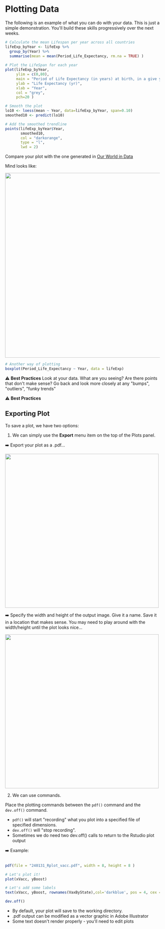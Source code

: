 # Plotting Data 


The following is an example of what you can do with your data. This is just a simple demonstration. You'll build these skills progressively over the next weeks.



```r
# Calculate the mean Lifespan per year across all countries
lifeExp_byYear <- lifeExp %>%
  group_by(Year) %>%
  summarise(mean = mean(Period_Life_Expectancy, rm.na = TRUE) )
  
# Plot the LifeSpan for each year
plot(lifeExp_byYear, 
     ylim = c(0,80),
     main = "Period of Life Expectancy (in years) at birth, in a give year",
     ylab = "Life Expectancy (yr)", 
     xlab = "Year", 
     col = "grey", 
     pch=20 )

# Smooth the plot
lo10 <- loess(mean ~ Year, data=lifeExp_byYear, span=0.10)
smoothed10 <- predict(lo10) 

# Add the smoothed trendline
points(lifeExp_byYear$Year, 
       smoothed10, 
       col = "darkorange", 
       type = "l", 
       lwd = 2)

```

Compare your plot with the one generated in [Our World in Data](https://ourworldindata.org/data-insights/global-average-life-expectancy-has-more-than-doubled-since-1900)

Mind looks like:

<img src="webContent/Screenshot 2025-02-05 at 8.32.43 AM.png" width="600">



```r
# Another way of plotting
boxplot(Period_Life_Expectancy ~ Year, data = lifeExp)
```

⚠️ **Best Practices** Look at your data. What are you seeing? Are there points that don't make sense? Go back and look more closely at any "bumps", "outliers", "funky trends"

⚠️ **Best Practices** 

## Exporting Plot

To save a plot, we have two options:

  1. We can simply use the **Export** menu item on the top of the Plots panel. 

➡️ Export your plot as a .pdf...

<img src="webContent/Screenshot 2025-02-05 at 8.41.25 AM.png" width="500">

➡️ Specify the width and height of the output image. Give it a name. Save it in a location that makes sense. You may need to play around with the width/height until the plot looks nice...

<img src="webContent/Screenshot 2025-02-05 at 8.46.31 AM.png" width="500">

  2. We can use commands. 
  
Place the plotting commands between the `pdf()` command and the `dev.off()` command. 

  * `pdf()` will start "recording" what you plot into a specified file of specified dimensions.
  * `dev.off()` will "stop recording".
  * Sometimes we do need two dev.off() calls to return to the Rstudio plot output
  
➡️ Example: 

```r

pdf(file = "240131_Rplot_vacc.pdf", width = 8, height = 8 )

# Let's plot it!
plot(xVacc, yBoost)

# Let's add some labels
text(xVacc, yBoost, rownames(VaxByState),col='darkblue', pos = 4, cex = 0.8)

dev.off()

```

  * By default, your plot will save to the working directory. 
  * .pdf output can be modified as a vector graphic in Adobe Illustrator
  * Some text doesn't render properly - you'll need to edit plots
